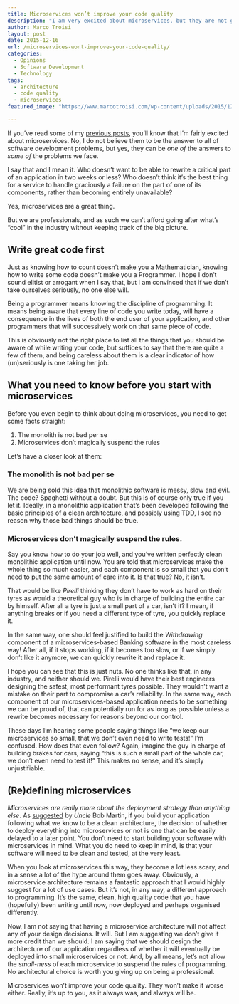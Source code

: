 ```yaml
---
title: Microservices won’t improve your code quality
description: "I am very excited about microservices, but they are not going to make my code quality better. That will always be up to the programmer."
author: Marco Troisi
layout: post
date: 2015-12-16
url: /microservices-wont-improve-your-code-quality/
categories:
  - Opinions
  - Software Development
  - Technology
tags:
  - architecture
  - code quality
  - microservices
featured_image: "https://www.marcotroisi.com/wp-content/uploads/2015/12/microservices-wont-improve-code-quality-small.jpg"

---
```

If you&#8217;ve read some of my [previous posts][1], you&#8217;ll know that I&#8217;m fairly excited about microservices. No, I do not believe them to be the answer to all of software development problems, but yes, they can be _one of_ the answers to _some of_ the problems we face.

I say that and I mean it. Who doesn&#8217;t want to be able to rewrite a critical part of an application in two weeks or less? Who doesn&#8217;t think it&#8217;s the best thing for a service to handle graciously a failure on the part of one of its components, rather than becoming entirely unavailable?

Yes, microservices are a great thing.

But we are professionals, and as such we can&#8217;t afford going after what&#8217;s &#8220;cool&#8221; in the industry without keeping track of the big picture.

## Write great code first

Just as knowing how to count doesn&#8217;t make you a Mathematician, knowing how to write some code doesn&#8217;t make you a Programmer. I hope I don&#8217;t sound elitist or arrogant when I say that, but I am convinced that if we don&#8217;t take ourselves seriously, no one else will.

Being a programmer means knowing the discipline of programming. It means being aware that every line of code you write today, will have a consequence in the lives of both the end user of your application, and other programmers that will successively work on that same piece of code.

This is obviously not the right place to list all the things that you should be aware of while writing your code, but suffices to say that there are quite a few of them, and being careless about them is a clear indicator of how (un)seriously is one taking her job.

## What you need to know before you start with microservices

Before you even begin to think about doing microservices, you need to get some facts straight:

  1. The monolith is not bad per se
  2. Microservices don&#8217;t magically suspend the rules

Let&#8217;s have a closer look at them:

### The monolith is not bad per se

We are being sold this idea that monolithic software is messy, slow and evil. The code? Spaghetti without a doubt. But this is of course only true if you let it. Ideally, in a monolithic application that&#8217;s been developed following the basic principles of a clean architecture, and possibly using TDD, I see no reason why those bad things should be true.

### Microservices don&#8217;t magically suspend the rules.

Say you know how to do your job well, and you&#8217;ve written perfectly clean monolithic application until now. You are told that microservices make the whole thing so much easier, and each component is so small that you don&#8217;t need to put the same amount of care into it. Is that true? No, it isn&#8217;t.

That would be like _Pirelli_ thinking they don&#8217;t have to work as hard on their tyres as would a theoretical guy who is in charge of building the entire car by himself. After all a tyre is just a small part of a car, isn&#8217;t it? I mean, if anything breaks or if you need a different type of tyre, you quickly replace it.

In the same way, one should feel justified to build the _Withdrawing_ component of a microservices-based Banking software in the most careless way! After all, if it stops working, if it becomes too slow, or if we simply don&#8217;t like it anymore, we can quickly rewrite it and replace it.

I hope you can see that this is just nuts. No one thinks like that, in any industry, and neither should we. Pirelli would have their best engineers designing the safest, most performant tyres possible. They wouldn&#8217;t want a mistake on their part to compromise a car&#8217;s reliability. In the same way, each component of our microservices-based application needs to be something we can be proud of, that can potentially run for as long as possible unless a rewrite becomes necessary for reasons beyond our control.

These days I&#8217;m hearing some people saying things like &#8220;we keep our microservices so small, that we don&#8217;t even need to write tests!&#8221; I&#8217;m confused. How does that even follow? Again, imagine the guy in charge of building brakes for cars, saying &#8220;this is such a small part of the whole car, we don&#8217;t even need to test it!&#8221; This makes no sense, and it&#8217;s simply unjustifiable.

## (Re)defining microservices

_Microservices are really more about the deployment strategy than anything else_. As [suggested][2] by _Uncle_ Bob Martin, if you build your application following what we know to be a clean architecture, the decision of whether to deploy everything into microservices or not is one that can be easily delayed to a later point. You don&#8217;t need to start building your software with microservices in mind. What you do need to keep in mind, is that your software will need to be clean and tested, at the very least.

When you look at microservices this way, they become a lot less scary, and in a sense a lot of the hype around them goes away. Obviously, a microservice architecture remains a fantastic approach that I would highly suggest for a lot of use cases. But it&#8217;s not, in any way, a different approach to programming. It&#8217;s the same, clean, high quality code that you have (hopefully) been writing until now, now deployed and perhaps organised differently.

Now, I am not saying that having a microservice architecture will not affect any of your design decisions. It will. But I am suggesting we don&#8217;t give it more credit than we should. I am saying that we should design the architecture of our application regardless of whether it will eventually be deployed into small microservices or not. And, by all means, let&#8217;s not allow the _small-ness_ of each microservice to suspend the rules of programming. No architectural choice is worth you giving up on being a professional.

Microservices won&#8217;t improve your code quality. They won&#8217;t make it worse either. Really, it&#8217;s up to you, as it always was, and always will be.

 [1]: https://www.marcotroisi.com/tag/microservices/
 [2]: http://blog.cleancoder.com/uncle-bob/2014/10/01/CleanMicroserviceArchitecture.html
